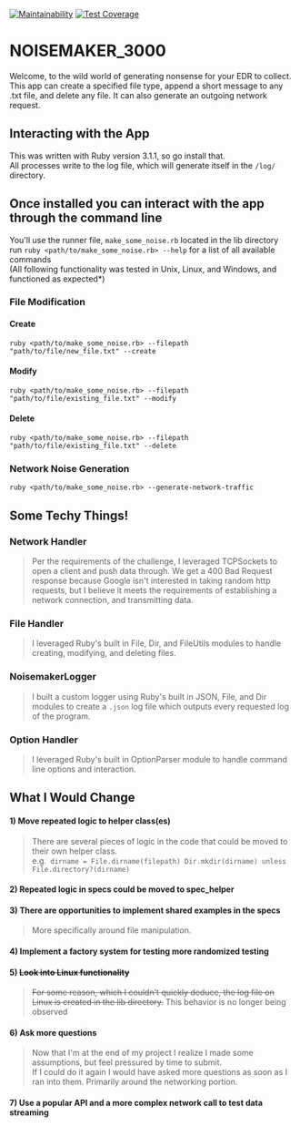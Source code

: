 [![Maintainability](https://api.codeclimate.com/v1/badges/d31065e0c844061096b3/maintainability)](https://codeclimate.com/github/bghalami/noisemaker_3000/maintainability)
[![Test Coverage](https://api.codeclimate.com/v1/badges/d31065e0c844061096b3/test_coverage)](https://codeclimate.com/github/bghalami/noisemaker_3000/test_coverage)

# NOISEMAKER_3000
Welcome, to the wild world of generating nonsense for your EDR to collect.  
This app can create a specified file type, append a short message to any .txt file, and delete any file.
It can also generate an outgoing network request.

## Interacting with the App
This was written with Ruby version 3.1.1, so go install that.  
All processes write to the log file, which will generate itself in the `/log/` directory.

## Once installed you can interact with the app through the command line
You'll use the runner file, `make_some_noise.rb` located in the lib directory  
run `ruby <path/to/make_some_noise.rb> --help` for a list of all available commands  
(All following functionality was tested in Unix, Linux, and Windows, and functioned as expected*)

### File Modification
#### Create
`ruby <path/to/make_some_noise.rb> --filepath "path/to/file/new_file.txt" --create`
#### Modify
`ruby <path/to/make_some_noise.rb> --filepath "path/to/file/existing_file.txt" --modify`
#### Delete
`ruby <path/to/make_some_noise.rb> --filepath "path/to/file/existing_file.txt" --delete`

### Network Noise Generation
`ruby <path/to/make_some_noise.rb> --generate-network-traffic`


## Some Techy Things!
### Network Handler
> Per the requirements of the challenge, I leveraged TCPSockets to open a client and push data through. We get a 400 Bad Request response because Google isn't interested in taking random http requests, but I believe it meets the requirements of establishing a network connection, and transmitting data.  
  
### File Handler
> I leveraged Ruby's built in File, Dir, and FileUtils modules to handle creating, modifying, and deleting files.

### NoisemakerLogger
> I built a custom logger using Ruby's built in JSON, File, and Dir modules to create a `.json` log file which outputs every requested log of the program.

### Option Handler
> I leveraged Ruby's built in OptionParser module to handle command line options and interaction.
  

## What I Would Change
#### 1) Move repeated logic to helper class(es)
> There are several pieces of logic in the code that could be moved to their own helper class.  
e.g.```
dirname = File.dirname(filepath)
Dir.mkdir(dirname) unless File.directory?(dirname)```
#### 2) Repeated logic in specs could be moved to spec_helper
#### 3) There are opportunities to implement shared examples in the specs  
> More specifically around file manipulation.
#### 4) Implement a factory system for testing more randomized testing
#### 5) ~~Look into Linux functionality~~
> ~~For some reason, which I couldn't quickly deduce, the log file on Linux is created in the lib directory.~~
> This behavior is no longer being observed
#### 6) Ask more questions
> Now that I'm at the end of my project I realize I made some assumptions, but feel pressured by time to submit.  
If I could do it again I would have asked more questions as soon as I ran into them.
Primarily around the networking portion.
#### 7) Use a popular API and a more complex network call to test data streaming




